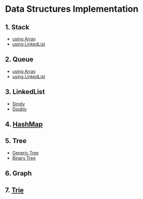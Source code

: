 # Data Structures Implementation

## 1. Stack
- [using Array](https://github.com/grv0908/InterviewPreparation/blob/master/DataStructuresImplementation/01a.java)
- [using LinkedList](https://github.com/grv0908/InterviewPreparation/blob/master/DataStructuresImplementation/01b.java)

## 2. Queue
- [using Array](https://github.com/grv0908/InterviewPreparation/blob/master/DataStructuresImplementation/02a.java)
- [using LinkedList](https://github.com/grv0908/InterviewPreparation/blob/master/DataStructuresImplementation/02b.java)

## 3. LinkedList
- [Singly]()
- [Doubly]()

## 4. [HashMap](https://github.com/grv0908/InterviewPreparation/blob/master/DataStructuresImplementation/10.java)

## 5. Tree
- [Generic Tree](https://github.com/grv0908/InterviewPreparation/blob/master/DataStructuresImplementation/GenericTree.java)
- [Binary Tree](https://github.com/grv0908/InterviewPreparation/blob/master/DataStructuresImplementation/06.java)

## 6. Graph

## 7. [Trie](https://github.com/grv0908/InterviewPreparation/blob/master/DataStructuresImplementation/11.java)
